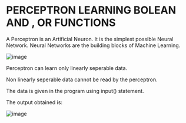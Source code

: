 # PERCEPTRON LEARNING BOLEAN AND , OR FUNCTIONS

A Perceptron is an Artificial Neuron. It is the simplest possible Neural Network. Neural Networks are the building blocks of Machine Learning.

![image](https://user-images.githubusercontent.com/80022302/223597791-3ef58982-9aca-4fde-9b0e-9da14bb88076.png)

Perceptron can learn only linearly seperable data.

Non linearly seperable data cannot be read by the perceptron.

The data is given in the program using input() statement.

The output obtained is:
 
![image](https://user-images.githubusercontent.com/80022302/223598263-9bc239d7-6dcd-46bb-8b6a-91c3f0f0fdd1.png)
